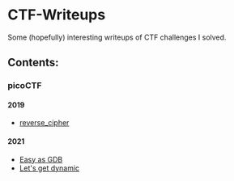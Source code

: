 CTF-Writeups
============

Some (hopefully) interesting writeups of CTF challenges I solved.

Contents:
---------

### picoCTF

#### 2019
* [reverse_cipher](picoCTF/2019/reverse-cipher/Writeup.md)

#### 2021
* [Easy as GDB](picoCTF/2021/easy-as-gdb/Writeup.md)
* [Let's get dynamic](picoCTF/2021/let-s-get-dynamic/Writeup.md)


